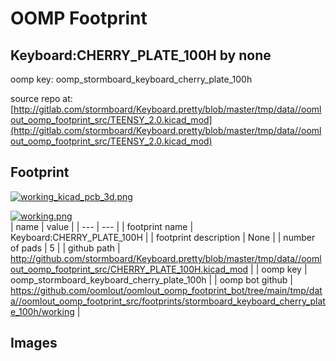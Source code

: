 # OOMP Footprint  
## Keyboard:CHERRY_PLATE_100H  by none  
  
oomp key: oomp_stormboard_keyboard_cherry_plate_100h  
  
source repo at: [http://gitlab.com/stormboard/Keyboard.pretty/blob/master/tmp/data//oomlout_oomp_footprint_src/TEENSY_2.0.kicad_mod](http://gitlab.com/stormboard/Keyboard.pretty/blob/master/tmp/data//oomlout_oomp_footprint_src/TEENSY_2.0.kicad_mod)  
## Footprint  
  
[![working_kicad_pcb_3d.png](working_kicad_pcb_3d_600.png)](working_kicad_pcb_3d.png)  
  
[![working.png](working_600.png)](working.png)  
| name | value | 
| --- | --- | 
| footprint name | Keyboard:CHERRY_PLATE_100H | 
| footprint description | None | 
| number of pads | 5 | 
| github path | http://github.com/stormboard/Keyboard.pretty/blob/master/tmp/data//oomlout_oomp_footprint_src/CHERRY_PLATE_100H.kicad_mod | 
| oomp key | oomp_stormboard_keyboard_cherry_plate_100h | 
| oomp bot github | https://github.com/oomlout/oomlout_oomp_footprint_bot/tree/main/tmp/data//oomlout_oomp_footprint_src/footprints/stormboard_keyboard_cherry_plate_100h/working | 
## Images  
